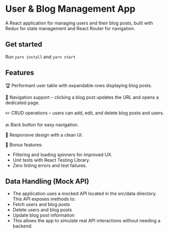 # User & Blog Management App

A React application for managing users and their blog posts, built with Redux for state management and React Router for navigation.

## Get started

Run `yarn install` and `yarn start`

## Features

🏆 Performant user table with expandable rows displaying blog posts.

🔗 Navigation support – clicking a blog post updates the URL and opens a dedicated page.

✏️ CRUD operations – users can add, edit, and delete blog posts and users.

🔙 Back button for easy navigation.

📱 Responsive design with a clean UI.

🚀 Bonus features:

- Filtering and loading spinners for improved UX.
- Unit tests with React Testing Library.
- Zero linting errors and test failures.

## Data Handling (Mock API)

- The application uses a mocked API located in the src/data directory. This API exposes methods to:
- Fetch users and blog posts
- Delete users and blog posts
- Update blog post information
- This allows the app to simulate real API interactions without needing a backend.

